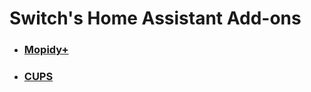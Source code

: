 # Switch's Home Assistant Add-ons

  - ### [Mopidy+][addon-mopidy]
  - ### [CUPS][addon-mopidy]

[addon-mopidy]: https://github.com/Switch123456789/Switch-s-Home-Assistant-Add-ons/blob/main/Mopidy/DOCS.md
[addon-cups]: https://github.com/Switch123456789/Switch-s-Home-Assistant-Add-ons/blob/main/CUPS/DOCS.md